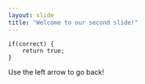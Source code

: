 ```yaml
---
layout: slide
title: "Welcome to our second slide!"
---
```

    if(correct) {
        return true;
    }
Use the left arrow to go back!
